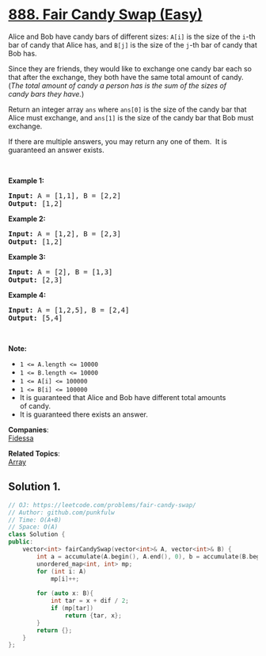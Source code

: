 # [888. Fair Candy Swap (Easy)](https://leetcode.com/problems/fair-candy-swap/)

<p>Alice and Bob have candy bars of different sizes: <code>A[i]</code> is the size of the <code>i</code>-th bar of candy that Alice has, and <code>B[j]</code> is the size of the <code>j</code>-th bar of candy that Bob has.</p>

<p>Since they are friends, they would like to exchange one candy bar each so that after the exchange, they both have the same total&nbsp;amount of candy.&nbsp; (<em>The total amount of candy&nbsp;a person has is the sum of the sizes of candy&nbsp;bars they have.</em>)</p>

<p>Return an integer array <code>ans</code>&nbsp;where <code>ans[0]</code> is the size of the candy bar that Alice must exchange, and <code>ans[1]</code> is the size of the candy bar that Bob must exchange.</p>

<p>If there are multiple answers, you may return any one of them.&nbsp; It is guaranteed an answer exists.</p>

<p>&nbsp;</p>

<div>
<p><strong>Example 1:</strong></p>

<pre><strong>Input: </strong>A = <span id="example-input-1-1">[1,1]</span>, B = <span id="example-input-1-2">[2,2]</span>
<strong>Output: </strong><span id="example-output-1">[1,2]</span>
</pre>

<div>
<p><strong>Example 2:</strong></p>

<pre><strong>Input: </strong>A = <span id="example-input-2-1">[1,2]</span>, B = <span id="example-input-2-2">[2,3]</span>
<strong>Output: </strong><span id="example-output-2">[1,2]</span>
</pre>

<div>
<p><strong>Example 3:</strong></p>

<pre><strong>Input: </strong>A = <span id="example-input-3-1">[2]</span>, B = <span id="example-input-3-2">[1,3]</span>
<strong>Output: </strong><span id="example-output-3">[2,3]</span>
</pre>

<div>
<p><strong>Example 4:</strong></p>

<pre><strong>Input: </strong>A = <span id="example-input-4-1">[1,2,5]</span>, B = <span id="example-input-4-2">[2,4]</span>
<strong>Output: </strong><span id="example-output-4">[5,4]</span>
</pre>

<p>&nbsp;</p>

<p><strong><span>Note:</span></strong></p>

<ul>
	<li><span><code>1 &lt;= A.length &lt;= 10000</code></span></li>
	<li><span><code>1 &lt;= B.length &lt;= 10000</code></span></li>
	<li><code><span>1 &lt;= A[i] &lt;= 100000</span></code></li>
	<li><code><span>1 &lt;= B[i] &lt;= 100000</span></code></li>
	<li>It is guaranteed that Alice and Bob have different total amounts of&nbsp;candy.</li>
	<li>It is guaranteed there exists an&nbsp;answer.</li>
</ul>
</div>
</div>
</div>
</div>


**Companies**:  
[Fidessa](https://leetcode.com/company/fidessa)

**Related Topics**:  
[Array](https://leetcode.com/tag/array/)

## Solution 1.

```cpp
// OJ: https://leetcode.com/problems/fair-candy-swap/
// Author: github.com/punkfulw
// Time: O(A+B)
// Space: O(A)
class Solution {
public:
    vector<int> fairCandySwap(vector<int>& A, vector<int>& B) {
        int a = accumulate(A.begin(), A.end(), 0), b = accumulate(B.begin(), B.end(), 0), dif = a - b; 
        unordered_map<int, int> mp;
        for (int i: A)
            mp[i]++;
 
        for (auto x: B){
            int tar = x + dif / 2;
            if (mp[tar])
                return {tar, x};
        }
        return {};
    }
};
```
